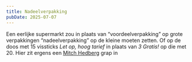 ```yaml
---
title: Nadeelverpakking
pubDate: 2025-07-07
---
```


Een eerlijke supermarkt zou in plaats van “voordeelverpakking” op grote verpakkingen “nadeelverpakking” op de kleine moeten zetten. Of op de doos met 15 vissticks _Let op, hoog tarief_ in plaats van _3 Gratis!_ op die met 20. Hier zit ergens een [Mitch Hedberg](https://www.youtube.com/watch?v=VqHA5CIL0fg) grap in
